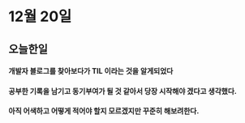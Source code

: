 # 12월 20일

## 오늘한일

#### 개발자 블로그를 찾아보다가 **TIL** 이라는 것을 알게되었다

#### 공부한 기록을 남기고 동기부여가 될 것 같아서 당장 시작해야 겠다고 생각했다.

#### 아직 어색하고 어떻게 적어야 할지 모르겠지만 꾸준히 해보려한다.

####
